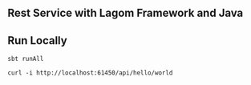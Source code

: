Rest Service with Lagom Framework and Java
------------------------------------------


Run Locally
-----------

`sbt runAll`

`curl -i http://localhost:61450/api/hello/world`

